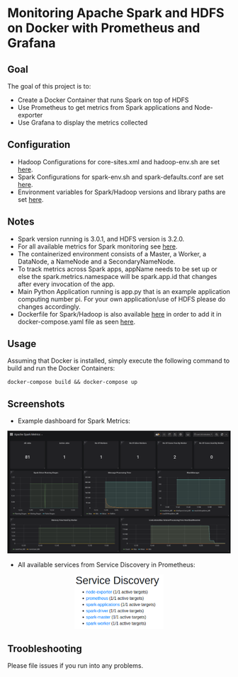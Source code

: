 # Monitoring Apache Spark and HDFS on Docker with Prometheus and Grafana

## Goal
The goal of this project is to:
- Create a Docker Container that runs Spark on top of HDFS
- Use Prometheus to get metrics from Spark applications and Node-exporter
- Use Grafana to display the metrics collected

## Configuration
- Hadoop Configurations for core-sites.xml and hadoop-env.sh are set [here](https://github.com/nikoshet/monitoring-spark-on-docker/blob/0b363ce7f0586ea9041e270e1a4fb7abfb6e52b5/Spark/install.sh#L27).
- Spark Configurations for spark-env.sh and spark-defaults.conf are set [here](https://github.com/nikoshet/monitoring-spark-on-docker/blob/0b363ce7f0586ea9041e270e1a4fb7abfb6e52b5/Spark/install.sh#L53).
- Environment variables for Spark/Hadoop versions and library paths are set [here](https://github.com/nikoshet/monitoring-spark-on-docker/blob/0b363ce7f0586ea9041e270e1a4fb7abfb6e52b5/Spark/Dockerfile#L6).

## Notes
- Spark version running is 3.0.1, and HDFS version is 3.2.0.
- For all available metrics for Spark monitoring see [here](https://spark.apache.org/docs/2.2.0/monitoring.html#metrics).
- The containerized environment consists of a Master, a Worker, a DataNode, a NameNode and a SecondaryNameNode.
- To track metrics across Spark apps, appName needs to be set up or else the spark.metrics.namespace will be spark.app.id that changes after every invocation of the app.
- Main Python Application running is app.py that is an example application computing number pi. For your own application/use of HDFS please do changes accordingly.
- Dockerfile for Spark/Hadoop is also available [here](https://hub.docker.com/repository/docker/nikoshet/spark-hadoop/general) in order to add it in docker-compose.yaml file as seen [here](https://github.com/nikoshet/monitoring-spark-on-docker/blob/9aa1a7bbfd73c6b4e6eacf9ebe85d975ea428524/docker-compose.yaml#L54).

## Usage
Assuming that Docker is installed, simply execute the following command to build and run the Docker Containers:
```
docker-compose build && docker-compose up
```
## Screenshots
- Example dashboard for Spark Metrics:
<div style="display:block;margin:auto;height:80%;width:80% text-align:center;">
  <img src="./screenshot/spark-dashboard.png">
</div>

- All available services from Service Discovery in Prometheus:
<div style="display:block;margin:auto;height:40%;width:40%; text-align:center;">
  <img src="./screenshot/services.png">
</div>

## Troobleshooting
Please file issues if you run into any problems.